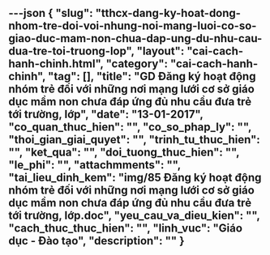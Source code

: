 ---json
{
    "slug": "tthcx-dang-ky-hoat-dong-nhom-tre-doi-voi-nhung-noi-mang-luoi-co-so-giao-duc-mam-non-chua-dap-ung-du-nhu-cau-dua-tre-toi-truong-lop",
    "layout": "cai-cach-hanh-chinh.html",
    "category": "cai-cach-hanh-chinh",
    "tag": [],
    "title": "GD Đăng ký hoạt động nhóm trẻ đối với những nơi mạng lưới cơ sở giáo dục mầm non chưa đáp ứng đủ nhu cầu đưa trẻ tới trường, lớp",
    "date": "13-01-2017",
    "co_quan_thuc_hien": "",
    "co_so_phap_ly": "",
    "thoi_gian_giai_quyet": "",
    "trinh_tu_thuc_hien": "",
    "ket_qua": "",
    "doi_tuong_thuc_hien": "",
    "le_phi": "",
    "attachmments": "",
    "tai_lieu_dinh_kem": "img/85 Đăng ký hoạt động nhóm trẻ đối với những nơi mạng lưới cơ sở giáo dục mầm non chưa đáp ứng đủ nhu cầu đưa trẻ tới trường, lớp.doc",
    "yeu_cau_va_dieu_kien": "",
    "cach_thuc_thuc_hien": "",
    "linh_vuc": "Giáo dục - Đào tạo",
    "description": ""
}
---
